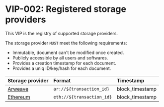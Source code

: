 # VIP-002: Registered storage providers

This VIP is the registry of supported storage providers.

The storage provider `MUST` meet the following requirements:

- Immutable, document can't be modified once created.
- Publicly accessible by all users and softwares.
- Provides a creation timestamp for each document.
- Provides a uniq ID/key/hash for each document.

| Storage provider                    | Format                    | Timestamp       |
| :---------------------------------- | :------------------------ | :-------------- |
| [Arweave](https://www.arweave.org/) | `ar://${transaction_id}`  | block_timestamp |
| [Ethereum](https://ethereum.org/)   | `eth://${transaction_id}` | block_timestamp |
